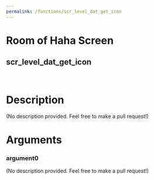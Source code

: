 ```yaml
---
permalink: /functions/scr_level_dat_get_icon
---
```

# Room of Haha Screen  
## scr_level_dat_get_icon  
&nbsp;  
# Description  
(No description provided. Feel free to make a pull request!) 
&nbsp;  
# Arguments
### argument0
(No description provided. Feel free to make a pull request!)
&nbsp;  


